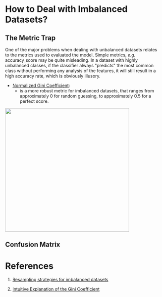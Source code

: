 # How to Deal with Imbalanced Datasets?

## The Metric Trap

One of the major problems when dealing with unbalanced datasets relates to the metrics used to evaluated the model. Simple metrics, *e.g.* accuracy_score may be quite misleading. In a dataset with highly unbalanced classes, if the classifier always "predicts" the most common class without performing any analysis of the features, it will still result in a high accuracy rate, which is obviously illusory.

* [Normalized Gini Coefficient](https://theblog.github.io/post/gini-coefficient-intuitive-explanation/#:~:text=The%20Normalized%20Gini%20coefficient%20is,could%20give%20you%20a%20better): 
    - is a more robust metric for imbalanced datasets, that ranges from approximately 0 for random guessing, to approximately 0.5 for a perfect score.

<img src="https://encrypted-tbn0.gstatic.com/images?q=tbn:ANd9GcTIj3-f7pa4FgizyuITo9_vtMVPFpj6MA5rUg&usqp=CAU" align="center" width="400" heigth="200">

## Confusion Matrix

# References

1. [Resampling strategies for imbalanced datasets](https://www.kaggle.com/rafjaa/resampling-strategies-for-imbalanced-datasets/notebook)

1. [Intuitive Explanation of the Gini Coefficient](https://theblog.github.io/post/gini-coefficient-intuitive-explanation/#:~:text=The%20Normalized%20Gini%20coefficient%20is,could%20give%20you%20a%20better)